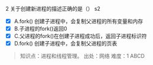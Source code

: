 2
关于创建新进程的描述正确的是（） s2
- [x] A.fork() 创建子进程中，会复制父进程的所有变量和内存
- [x] B.子进程的fork()返回0
- [x] C.父进程的fork()在创建子进程成功后，返回子进程标识符
- [x] D.fork() 创建子进程中，会复制父进程的页表

> 知识点：进程和线程管理。
> 出处：网络
> 难度：1
> ABCD
